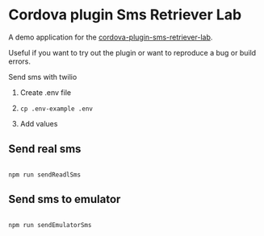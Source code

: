 # Cordova plugin Sms Retriever Lab

A demo application for the [cordova-plugin-sms-retriever-lab](https://github.com/MaximBelov/cordova-plugin-sms-retriever).

Useful if you want to try out the plugin or want to reproduce a bug or build errors.

Send sms with twilio

1. Create .env file

1. `cp .env-example .env`

1. Add values 

## Send real sms

```shell

npm run sendReadlSms

```

## Send sms to emulator

```shell

npm run sendEmulatorSms

```

